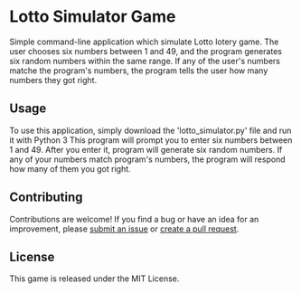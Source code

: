 # Lotto Simulator Game
Simple command-line application which simulate Lotto lotery game.
The user chooses six numbers between 1 and 49, and the program generates six random numbers within the same range.
If any of the user's numbers matche the program's numbers, the program tells the user how many numbers they got right.

## Usage

To use this application, simply download the 'lotto_simulator.py' file and run it with Python 3
This program will prompt you to enter six numbers between 1 and 49.
After you enter it, program will generate six random numbers.
If any of your numbers match program's numbers, the program will respond how many of them you got right.

## Contributing

Contributions are welcome! If you find a bug or have an idea for an improvement, please [submit an issue](https://github.com/Kajetan7/Guess_Number/issues) or [create a pull request](https://github.com/Kajetan7/Guess_Number/pulls).


## License
This game is released under the MIT License.
